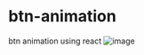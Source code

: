 # btn-animation
btn animation using react 
![image](https://github.com/IdoEitach/btn-animation/assets/112800537/119c24bf-feb6-4492-b04d-b16016b6d0bf)
